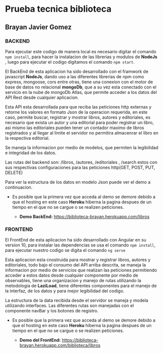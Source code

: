 # Prueba tecnica biblioteca
## Brayan Javier Gomez


### BACKEND

Para ejecutar este codigo de manera local es necesario digitar el comando  `npm install`, para hacer la instalacion de las librerias y modulos de **NodeJs** ,
luego para ejecutar el codigo digitamos el comando `npm start`. 

El BackEnd de esta aplicacion ha sido desarrollado con el framwork de javascript **NodeJs**, dando uso a las diferentes librerias de npm como express,
mongoose, cors entre otras, tiene una conexion con el motor de base de datos no relacional **mongoDb**, que a su vez esta conectado con el servicio 
en la nube de mongoDb Atlas, que permite acceder a los datos del API Rest desde cualquier aplicacion.

Esta API esta desarrollada para que reciba las peticiones http externas y retorne los valores en formato Json de la operacion requerida, en este caso,
permite buscar, registrar y mostrar libros, autores y editoriales, es necesario que exista un autor y una editorial para poder registrar un libro,
asi mismo las editoriales pueden tener un contador maximo de libros registrados y al llegar al limite el servidor no permitira almacenrar el libro en la 
respectiva editorial.

Se maneja la informacion por medio de modelos, que permiten la legibilidad e integridad de los datos.

Las rutas del backend son: /libros, /autores, /editoriales , /search estos con sus respectivas configuraciones para las peticiones http(GET, POST, PUT, DELETE)

Para ver la estructura de los datos en modelo Json puede ver el demo a continuacion.


* Es posible que la primera vez que acceda al demo se demore debido a que el hosting en este caso **Heroku** hiberna la pagina despues de un tiempo en el que 
no se cargue o se realizen peticiones.

    * **Demo BackEnd:** https://biblioteca-brayan.herokuapp.com/libros



### FRONTEND

El FrontEnd de esta aplicacion ha sido desarrollado con Angular en su version 10, para instalar las dependencias se usa el comando `npm install`, para ejecutar nuestro 
codigo se digita el comando `ng serve`

Esta aplicacion esta cnostruida para mostrar y registrar libros, autores y editoriales, todo bajo el consumo del API arriba descrita, se maneja la informacion
por medio de servicios que realizan las peticiones permitiendo acceder a estos datos desde cualquier componente por medio de observables, tiene una organizacion y 
manejo de rutas utilizando la metodologia de **LaziLoad**, tiene diferentes componentes para el manejo de la interfaz, de los datos y para mejor legibilidad del codigo.

La estructura de la data recibida desde el servidor se maneja y modela utilizando interfaces.
Las diferentes rutas son manejadas con el componente navBar y los botones de registro.


* Es posible que la primera vez que acceda al demo se demore debido a que el hosting en este caso **Heroku** hiberna la pagina despues de un tiempo en el que 
no se cargue o se realizen peticiones.

    * **Demo del FrontEnd:**  https://biblioteca-brayan.herokuapp.com/biblioteca/libros







